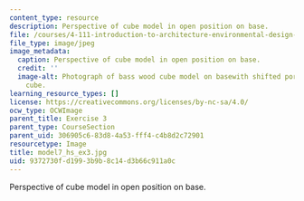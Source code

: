 ```yaml
---
content_type: resource
description: Perspective of cube model in open position on base.
file: /courses/4-111-introduction-to-architecture-environmental-design-spring-2014/9372730fd1993b9b8c14d3b66c911a0c_model7_hs_ex3.jpg
file_type: image/jpeg
image_metadata:
  caption: Perspective of cube model in open position on base.
  credit: ''
  image-alt: Photograph of bass wood cube model on basewith shifted portions of the
    cube.
learning_resource_types: []
license: https://creativecommons.org/licenses/by-nc-sa/4.0/
ocw_type: OCWImage
parent_title: Exercise 3
parent_type: CourseSection
parent_uid: 306905c6-83d8-4a53-fff4-c4b8d2c72901
resourcetype: Image
title: model7_hs_ex3.jpg
uid: 9372730f-d199-3b9b-8c14-d3b66c911a0c
---
```

Perspective of cube model in open position on base.